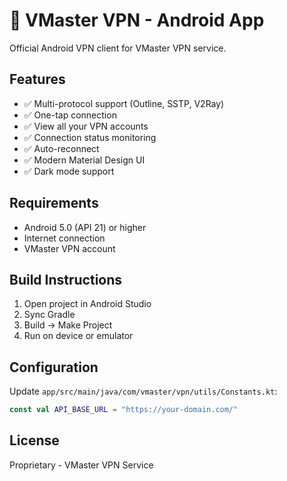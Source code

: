 # 📱 VMaster VPN - Android App

Official Android VPN client for VMaster VPN service.

## Features

- ✅ Multi-protocol support (Outline, SSTP, V2Ray)
- ✅ One-tap connection
- ✅ View all your VPN accounts
- ✅ Connection status monitoring
- ✅ Auto-reconnect
- ✅ Modern Material Design UI
- ✅ Dark mode support

## Requirements

- Android 5.0 (API 21) or higher
- Internet connection
- VMaster VPN account

## Build Instructions

1. Open project in Android Studio
2. Sync Gradle
3. Build → Make Project
4. Run on device or emulator

## Configuration

Update `app/src/main/java/com/vmaster/vpn/utils/Constants.kt`:
```kotlin
const val API_BASE_URL = "https://your-domain.com/"
```

## License

Proprietary - VMaster VPN Service

